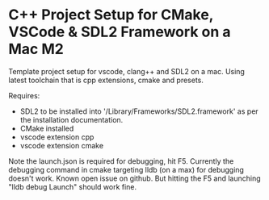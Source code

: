# C++ Project Setup for CMake, VSCode & SDL2 Framework on a Mac M2

Template project setup for vscode, clang++ and SDL2 on a mac. Using latest toolchain that is cpp extensions, cmake and presets.

Requires:

- SDL2 to be installed into '/Library/Frameworks/SDL2.framework' as per the installation documentation.
- CMake installed
- vscode extension cpp
- vscode extension cmake

Note the launch.json is required for debugging, hit F5. Currently the debugging command in cmake targeting lldb (on a max) for debugging doesn't work. Known open issue on github. But hitting the F5 and launching "lldb debug Launch" should work fine.
